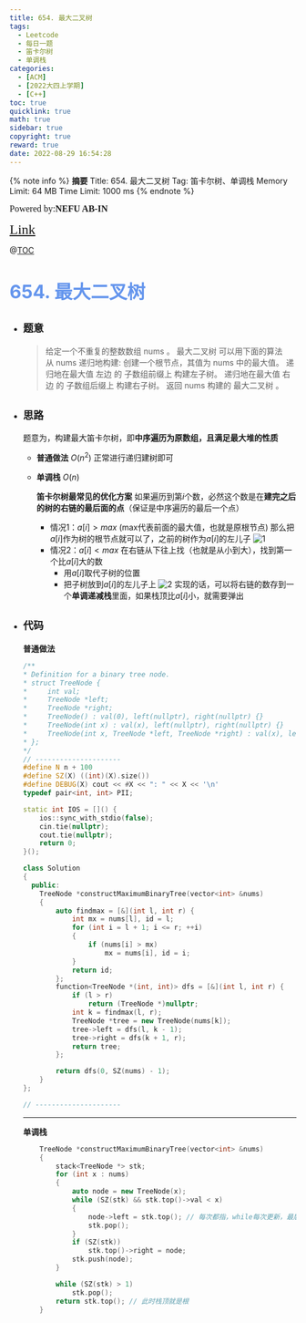 ```yaml
---
title: 654. 最大二叉树
tags:
  - Leetcode
  - 每日一题
  - 笛卡尔树
  - 单调栈
categories:
  - [ACM] 
  - [2022大四上学期] 
  - [C++]
toc: true
quicklink: true
math: true
sidebar: true
copyright: true
reward: true
date: 2022-08-29 16:54:28
---
```



{% note info %}
**摘要**
Title: 654. 最大二叉树
Tag: 笛卡尔树、单调栈
Memory Limit: 64 MB
Time Limit: 1000 ms
{% endnote %}
<!-- more -->

<font size=3 face=楷体>Powered by:**NEFU AB-IN**</font>

<font color=#FFA500 size=5 face=楷体>[Link](https://leetcode.cn/problems/maximum-binary-tree/)</font>

@[TOC](文章目录)

# <font color=#6495ED size=6>654. 最大二叉树</font>

* ## <font size=4 face=粗体>题意</font>

  >给定一个不重复的整数数组 nums 。 最大二叉树 可以用下面的算法从 nums 递归地构建:
  >创建一个根节点，其值为 nums 中的最大值。
  >递归地在最大值 左边 的 子数组前缀上 构建左子树。
  >递归地在最大值 右边 的 子数组后缀上 构建右子树。
  >返回 nums 构建的 最大二叉树 。

* ## <font size=4 face=粗体>思路</font>

  题意为，构建最大笛卡尔树，即**中序遍历为原数组，且满足最大堆的性质**
  * **普通做法** $O(n^2)$
    正常进行递归建树即可

  * **单调栈** $O(n)$

    **笛卡尔树最常见的优化方案**
    如果遍历到第$i$个数，必然这个数是在**建完之后的树的右链的最后面的点**（保证是中序遍历的最后一个点）
    * 情况1：$a[i] > max$ (max代表前面的最大值，也就是原根节点)
      那么把$a[i]$作为树的根节点就可以了，之前的树作为$a[i]$的左儿子
      ![1](https://oss.ab-in.cn/Pictures/654-1.jpg)
    * 情况2：$a[i] < max$
      在右链从下往上找（也就是从小到大），找到第一个比$a[i]$大的数
      * 用$a[i]$取代子树的位置
      * 把子树放到$a[i]$的左儿子上
      ![2](https://oss.ab-in.cn/Pictures/654-2.jpg)
      实现的话，可以将右链的数存到一个**单调递减栈**里面，如果栈顶比$a[i]$小，就需要弹出

* ## <font size=4 face=粗体>代码</font>

  **普通做法**
  ```cpp
  /**
  * Definition for a binary tree node.
  * struct TreeNode {
  *     int val;
  *     TreeNode *left;
  *     TreeNode *right;
  *     TreeNode() : val(0), left(nullptr), right(nullptr) {}
  *     TreeNode(int x) : val(x), left(nullptr), right(nullptr) {}
  *     TreeNode(int x, TreeNode *left, TreeNode *right) : val(x), left(left), right(right) {}
  * };
  */
  // ---------------------
  #define N n + 100
  #define SZ(X) ((int)(X).size())
  #define DEBUG(X) cout << #X << ": " << X << '\n'
  typedef pair<int, int> PII;

  static int IOS = []() {
      ios::sync_with_stdio(false);
      cin.tie(nullptr);
      cout.tie(nullptr);
      return 0;
  }();

  class Solution
  {
    public:
      TreeNode *constructMaximumBinaryTree(vector<int> &nums)
      {
          auto findmax = [&](int l, int r) {
              int mx = nums[l], id = l;
              for (int i = l + 1; i <= r; ++i)
              {
                  if (nums[i] > mx)
                      mx = nums[i], id = i;
              }
              return id;
          };
          function<TreeNode *(int, int)> dfs = [&](int l, int r) {
              if (l > r)
                  return (TreeNode *)nullptr;
              int k = findmax(l, r);
              TreeNode *tree = new TreeNode(nums[k]);
              tree->left = dfs(l, k - 1);
              tree->right = dfs(k + 1, r);
              return tree;
          };

          return dfs(0, SZ(nums) - 1);
      }
  };

  // ---------------------
  ```

  ****

  **单调栈**

  ```cpp
      TreeNode *constructMaximumBinaryTree(vector<int> &nums)
      {
          stack<TreeNode *> stk;
          for (int x : nums)
          {
              auto node = new TreeNode(x);
              while (SZ(stk) && stk.top()->val < x)
              {
                  node->left = stk.top(); // 每次都指，while每次更新，最后的就是最优的
                  stk.pop();
              }
              if (SZ(stk))
                  stk.top()->right = node;
              stk.push(node);
          }

          while (SZ(stk) > 1)
              stk.pop();
          return stk.top(); // 此时栈顶就是根
      }
  ```
